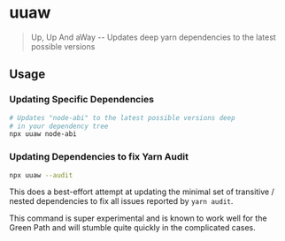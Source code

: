# uuaw

> Up, Up And aWay -- Updates deep yarn dependencies to the latest possible versions

## Usage

### Updating Specific Dependencies

```bash
# Updates "node-abi" to the latest possible versions deep
# in your dependency tree
npx uuaw node-abi
```

### Updating Dependencies to fix Yarn Audit

```bash
npx uuaw --audit
```

This does a best-effort attempt at updating the minimal set of transitive / nested
dependencies to fix all issues reported by `yarn audit`.

This command is super experimental and is known to work well for the Green Path
and will stumble quite quickly in the complicated cases.
